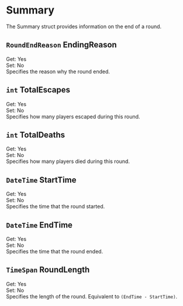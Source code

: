 # Summary
The Summary struct provides information on the end of a round.

## `RoundEndReason` EndingReason
Get: Yes  
Set: No  
Specifies the reason why the round ended.

## `int` TotalEscapes
Get: Yes  
Set: No  
Specifies how many players escaped during this round.

## `int` TotalDeaths
Get: Yes  
Set: No  
Specifies how many players died during this round.

## `DateTime` StartTime
Get: Yes  
Set: No  
Specifies the time that the round started.

## `DateTime` EndTime
Get: Yes  
Set: No  
Specifies the time that the round ended.

## `TimeSpan` RoundLength
Get: Yes  
Set: No  
Specifies the length of the round. Equivalent to `(EndTime - StartTime)`.